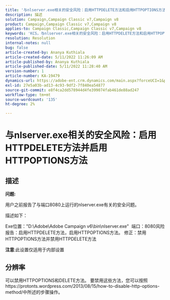 ```yaml
---
title: '与nlserver.exe相关的安全风险：启用HTTPDELETE方法和启用HTTPOPTIONS方法'
description: 描述
solution: Campaign,Campaign Classic v7,Campaign v8
product: Campaign,Campaign Classic v7,Campaign v8
applies-to: Campaign Classic,Campaign Classic v7,Campaign v8
keywords: 'KCS，与nlserver.exe相关的安全风险：启用HTTPDELETE方法和启用HTTPOPTIONS方法'
resolution: Resolution
internal-notes: null
bug: false
article-created-by: Ananya Kuthiala
article-created-date: 5/11/2022 11:26:09 AM
article-published-by: Ananya Kuthiala
article-published-date: 5/11/2022 11:28:40 AM
version-number: 1
article-number: KA-19479
dynamics-url: https://adobe-ent.crm.dynamics.com/main.aspx?forceUCI=1&pagetype=entityrecord&etn=knowledgearticle&id=e5463922-1dd1-ec11-a7b5-0022480a8e40
exl-id: 27e5a03b-ad13-4c93-9df2-7f840ea54877
source-git-commit: e8f4ca2dd578944d4fe399074fab461de88ad247
workflow-type: tm+mt
source-wordcount: '135'
ht-degree: 2%

---
```


# 与nlserver.exe相关的安全风险：启用HTTPDELETE方法并启用HTTPOPTIONS方法

## 描述


<b>问题:</b>

用户之前报告了与端口8080上运行的nlserver.exe有关的安全问题。

描述如下：

Exe位置：&quot;D:\Adobe\Adobe Campaign v6\bin\nlserver.exe&quot; 
端口：8080风险报告：启用HTTPDELETE方法，启用HTTPOPTIONS方法。
修正：禁用HTTPOPTIONS方法并禁用HTTPDELETE方法



<b>注意</b>:此设置仅适用于内部设置


## 分辨率


可以禁用HTTPOPTIONS和DELETE方法。 要禁用这些方法，您可以按照https://protonts.wordpress.com/2013/08/15/how-to-disable-http-options-method/中所述的步骤操作。
